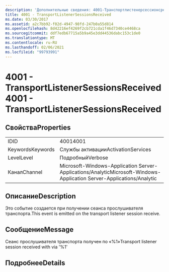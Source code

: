 ```yaml
---
description: 'Дополнительные сведения: 4001-Транспортлистенерсессионсрецеивед'
title: 4001 - TransportListenerSessionsReceived
ms.date: 03/30/2017
ms.assetid: a2c7bb92-f02d-4947-98fd-247b0a55d814
ms.openlocfilehash: 8d42216ef4269f2cb721cda1f46d7340ce4468ca
ms.sourcegitcommit: ddf7edb67715a5b9a45e3dd44536dabc153c1de0
ms.translationtype: MT
ms.contentlocale: ru-RU
ms.lasthandoff: 02/06/2021
ms.locfileid: "99793991"
---
```

# <a name="4001---transportlistenersessionsreceived"></a><span data-ttu-id="9258a-103">4001 - TransportListenerSessionsReceived</span><span class="sxs-lookup"><span data-stu-id="9258a-103">4001 - TransportListenerSessionsReceived</span></span>

## <a name="properties"></a><span data-ttu-id="9258a-104">Свойства</span><span class="sxs-lookup"><span data-stu-id="9258a-104">Properties</span></span>  
  
|||  
|-|-|  
|<span data-ttu-id="9258a-105">ID</span><span class="sxs-lookup"><span data-stu-id="9258a-105">ID</span></span>|<span data-ttu-id="9258a-106">4001</span><span class="sxs-lookup"><span data-stu-id="9258a-106">4001</span></span>|  
|<span data-ttu-id="9258a-107">Keywords</span><span class="sxs-lookup"><span data-stu-id="9258a-107">Keywords</span></span>|<span data-ttu-id="9258a-108">Службы активации</span><span class="sxs-lookup"><span data-stu-id="9258a-108">ActivationServices</span></span>|  
|<span data-ttu-id="9258a-109">Level</span><span class="sxs-lookup"><span data-stu-id="9258a-109">Level</span></span>|<span data-ttu-id="9258a-110">Подробный</span><span class="sxs-lookup"><span data-stu-id="9258a-110">Verbose</span></span>|  
|<span data-ttu-id="9258a-111">Канал</span><span class="sxs-lookup"><span data-stu-id="9258a-111">Channel</span></span>|<span data-ttu-id="9258a-112">Microsoft-Windows-Application Server-Applications/Analytic</span><span class="sxs-lookup"><span data-stu-id="9258a-112">Microsoft-Windows-Application Server-Applications/Analytic</span></span>|  
  
## <a name="description"></a><span data-ttu-id="9258a-113">Описание</span><span class="sxs-lookup"><span data-stu-id="9258a-113">Description</span></span>  

 <span data-ttu-id="9258a-114">Это событие создается при получении сеанса прослушивателя транспорта.</span><span class="sxs-lookup"><span data-stu-id="9258a-114">This event is emitted on the transport listener session receive.</span></span>  
  
## <a name="message"></a><span data-ttu-id="9258a-115">Сообщение</span><span class="sxs-lookup"><span data-stu-id="9258a-115">Message</span></span>  

 <span data-ttu-id="9258a-116">Сеанс прослушивателя транспорта получен по «%1»</span><span class="sxs-lookup"><span data-stu-id="9258a-116">Transport listener session received with via '%1'</span></span>  
  
## <a name="details"></a><span data-ttu-id="9258a-117">Подробнее</span><span class="sxs-lookup"><span data-stu-id="9258a-117">Details</span></span>
